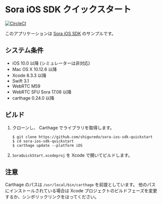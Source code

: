 # Sora iOS SDK クイックスタート

[![CircleCI](https://circleci.com/gh/shiguredo/sora-ios-sdk-quickstart/tree/develop.svg?style=svg)](https://circleci.com/gh/shiguredo/sora-ios-sdk-quickstart/tree/develop)

このアプリケーションは [Sora iOS SDK](https://github.com/shiguredo/sora-ios-sdk) のサンプルです。

## システム条件

- iOS 10.0 以降 (シミュレーターは非対応)
- Mac OS X 10.12.6 以降
- Xcode 8.3.3 以降
- Swift 3.1
- WebRTC M59
- WebRTC SFU Sora 17.08 以降
- carthage 0.24.0 以降

## ビルド

1. クローンし、 Carthage でライブラリを取得します。

   ```
   $ git clone https://github.com/shiguredo/sora-ios-sdk-quickstart
   $ cd sora-ios-sdk-quickstart
   $ carthage update --platform iOS
   ```

2. ``SoraQuickStart.xcodeproj`` を Xcode で開いてビルドします。

## 注意

Carthage のパスは ``/usr/local/bin/carthage`` を前提としています。
他のパスにインストールされている場合は Xcode プロジェクトのビルドフェーズを変更するか、シンボリックリンクをはってください。

